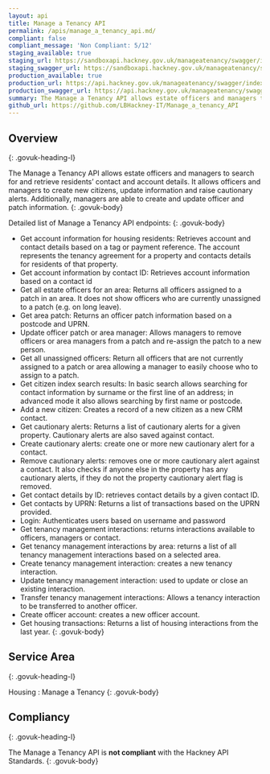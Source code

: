 ```yaml
---
layout: api
title: Manage a Tenancy API
permalink: /apis/manage_a_tenancy_api.md/
compliant: false
compliant_message: 'Non Compliant: 5/12'
staging_available: true
staging_url: https://sandboxapi.hackney.gov.uk/manageatenancy/swagger/index.html
staging_swagger_url: https://sandboxapi.hackney.gov.uk/manageatenancy/swagger/index.html
production_available: true
production_url: https://api.hackney.gov.uk/manageatenancy/swagger/index.html
production_swagger_url: https://api.hackney.gov.uk/manageatenancy/swagger/index.html
summary: The Manage a Tenancy API allows estate officers and managers to search for and retrieve residents’ contact and account details.
github_url: https://github.com/LBHackney-IT/Manage_a_tenancy_API
---
```


## Overview
{: .govuk-heading-l}

The Manage a Tenancy API allows estate officers and managers to search for and retrieve residents’ contact and account details. It allows officers and managers to create new citizens, update information and raise cautionary alerts. Additionally, managers are able to create and update officer and patch information.
{: .govuk-body}

Detailed list of Manage a Tenancy API endpoints:
{: .govuk-body}

-	Get account information for housing residents: Retrieves account and contact details based on a tag or payment reference. The account represents the tenancy agreement for a property and contacts details for residents of that property.
- Get account information by contact ID: Retrieves account information based on a contact id
-	Get all estate officers for an area: Returns all officers assigned to a patch in an area. It does not show officers who are currently unassigned to a patch (e.g. on long leave).
-	Get area patch: Returns an officer patch information based on a postcode and UPRN.
-	Update officer patch or area manager: Allows managers to remove officers or area managers from a patch and re-assign the patch to a new person.
-	Get all unassigned officers: Return all officers that are not currently assigned to a patch or area allowing a manager to easily choose who to assign to a patch.
-	Get citizen index search results: In basic search allows searching for contact information by surname or the first line of an address; in advanced mode it also allows searching by first name or postcode.
-	Add a new citizen: Creates a record of a new citizen as a new CRM contact.
-	Get cautionary alerts: Returns a list of cautionary alerts for a given property. Cautionary alerts are also saved against contact.
-	Create cautionary alerts: create one or more new cautionary alert for a contact.
-	Remove cautionary alerts: removes one or more cautionary alert against a contact. It also checks if anyone else in the property has any cautionary alerts, if they do not the property cautionary alert flag is removed.
-	Get contact details by ID: retrieves contact details by a given contact ID.
-	Get contacts by UPRN: Returns a list of transactions based on the UPRN provided.
-	Login: Authenticates users based on username and password
-	Get tenancy management interactions: returns interactions available to officers, managers or contact.
-	Get tenancy management interactions by area: returns a list of all tenancy management interactions based on a selected area.
-	Create tenancy management interaction: creates a new tenancy interaction.
-	Update tenancy management interaction: used to update or close an existing interaction.
-	Transfer tenancy management interactions: Allows a tenancy interaction to be transferred to another officer.
-	Create officer account: creates a new officer account.
-	Get housing transactions: Returns a list of housing interactions from the last year.
{: .govuk-body}

## Service Area
{: .govuk-heading-l}

Housing : Manage a Tenancy
{: .govuk-body}

## Compliancy
{: .govuk-heading-l}

The Manage a Tenancy API is **not compliant** with the Hackney API Standards.
{: .govuk-body}
